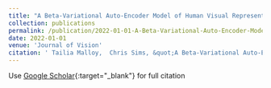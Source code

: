 ```yaml
---
title: "A Beta-Variational Auto-Encoder Model of Human Visual Representation Formation in Utility-Based Learning"
collection: publications
permalink: /publication/2022-01-01-A-Beta-Variational-Auto-Encoder-Model-of-Human-Visual-Representation-Formation-in-Utility-Based-Learning
date: 2022-01-01
venue: 'Journal of Vision'
citation: ' Tailia Malloy,  Chris Sims, &quot;A Beta-Variational Auto-Encoder Model of Human Visual Representation Formation in Utility-Based Learning.&quot; Journal of Vision, 2022.'
---
```

Use [Google Scholar](https://scholar.google.com/scholar?q=A+Beta+Variational+Auto+Encoder+Model+of+Human+Visual+Representation+Formation+in+Utility+Based+Learning){:target="_blank"} for full citation